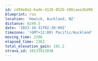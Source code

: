 ```yaml
---
id: cd94e0a2-6ade-4126-852b-188caea3bd96
blueprint: run
location: 'Howick, Auckland, NZ'
distance: 6249.5
date: '2023-10-31T02:30:09Z'
timezone: '(GMT+12:00) Pacific/Auckland'
moving_time: 2286
elapsed_time: 2362
total_elevation_gain: 101.2
strava_id: 10133912038
---
```

